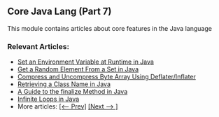 ## Core Java Lang (Part 7)

This module contains articles about core features in the Java language

### Relevant Articles:

- [Set an Environment Variable at Runtime in Java](https://www.baeldung.com/java-set-environment-variable-runtime)
- [Get a Random Element From a Set in Java](https://www.baeldung.com/java-set-draw-sample)
- [Compress and Uncompress Byte Array Using Deflater/Inflater](https://www.baeldung.com/java-compress-uncompress-byte-array)
- [Retrieving a Class Name in Java](https://www.baeldung.com/java-class-name)
- [A Guide to the finalize Method in Java](https://www.baeldung.com/java-finalize)
- [Infinite Loops in Java](https://www.baeldung.com/infinite-loops-java)
- More articles: [[<-- Prev]](/core-java-modules/core-java-lang-6) [[Next --> ]](/core-java-modules/core-java-lang-8)
